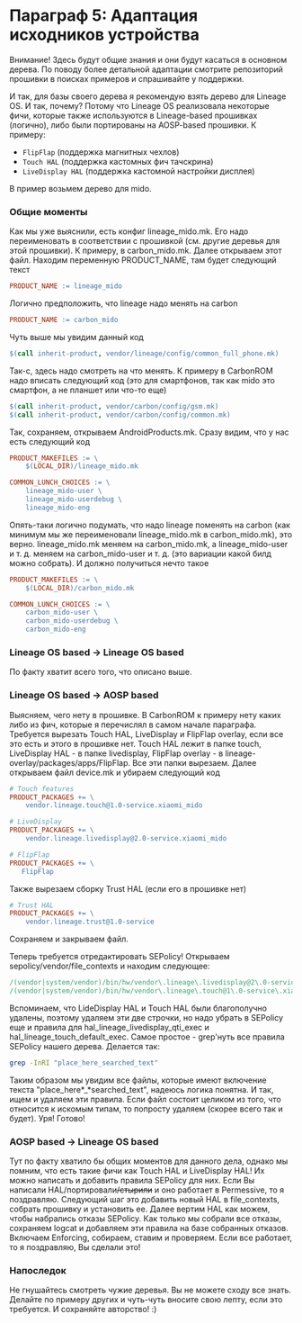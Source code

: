 # Параграф 5: Адаптация исходников устройства

Внимание! Здесь будут общие знания и они будут касаться в основном дерева. По поводу более детальной адаптации смотрите репозиторий прошивки в поисках примеров и спрашивайте у поддержки.

И так, для базы своего дерева я рекомендую взять дерево для Lineage OS. И так, почему? Потому что Lineage OS реализовала некоторые фичи, которые также используются в Lineage-based прошивках (логично), либо были портированы на AOSP-based прошивки. К примеру:

- `FlipFlap` (поддержка магнитных чехлов)
- `Touch HAL` (поддержка кастомных фич тачскрина)
- `LiveDisplay HAL` (поддержка кастомной настройки дисплея)

В пример возьмем дерево для mido.

### Общие моменты

Как мы уже выяснили, есть конфиг lineage_mido.mk. Его надо переименовать в соответствии с прошивкой (см. другие деревья для этой прошивки). К примеру, в carbon_mido.mk. Далее открываем этот файл. Находим переменную PRODUCT_NAME, там будет следующий текст

```makefile
PRODUCT_NAME := lineage_mido
```

Логично предположить, что lineage надо менять на carbon

```makefile
PRODUCT_NAME := carbon_mido
```

Чуть выше мы увидим данный код

```makefile
$(call inherit-product, vendor/lineage/config/common_full_phone.mk)
```

Так-с, здесь надо смотреть на что менять. К примеру в CarbonROM надо вписать следующий код (это для смартфонов, так как mido это смартфон, а не планшет или что-то еще)

````makefile
$(call inherit-product, vendor/carbon/config/gsm.mk)
$(call inherit-product, vendor/carbon/config/common.mk)
````

Так, сохраняем, открываем AndroidProducts.mk. Сразу видим, что у нас есть следующий код

```makefile
PRODUCT_MAKEFILES := \
    $(LOCAL_DIR)/lineage_mido.mk

COMMON_LUNCH_CHOICES := \
    lineage_mido-user \
    lineage_mido-userdebug \
    lineage_mido-eng
```

Опять-таки логично подумать, что надо lineage поменять на carbon (как минимум мы же переименовали lineage_mido.mk в carbon_mido.mk), это верно. lineage_mido.mk меняем на carbon_mido.mk, а lineage_mido-user и т. д. меняем на carbon_mido-user и т. д. (это вариации какой билд можно собрать). И должно получиться нечто такое

```makefile
PRODUCT_MAKEFILES := \
    $(LOCAL_DIR)/carbon_mido.mk

COMMON_LUNCH_CHOICES := \
    carbon_mido-user \
    carbon_mido-userdebug \
    carbon_mido-eng
```

### Lineage OS based -> Lineage OS based

По факту хватит всего того, что описано выше.

### Lineage OS based -> AOSP based

Выясняем, чего нету в прошивке. В CarbonROM к примеру нету каких либо из фич, которые я перечислял в самом начале параграфа. Требуется вырезать Touch HAL, LiveDisplay и FlipFlap overlay, если все это есть и этого в прошивке нет. Touch HAL лежит в папке touch, LiveDisplay HAL - в папке livedisplay, FlipFlap overlay - в lineage-overlay/packages/apps/FlipFlap. Все эти папки вырезаем. Далее открываем файл device.mk и убираем следующий код

```makefile
# Touch features
PRODUCT_PACKAGES += \
    vendor.lineage.touch@1.0-service.xiaomi_mido
```

```makefile
# LiveDisplay
PRODUCT_PACKAGES += \
    vendor.lineage.livedisplay@2.0-service.xiaomi_mido
```

```makefile
# FlipFlap
PRODUCT_PACKAGES += \
   FlipFlap
```

Также вырезаем сборку Trust HAL (если его в прошивке нет)

```makefile
# Trust HAL
PRODUCT_PACKAGES += \
    vendor.lineage.trust@1.0-service
```

Сохраняем и закрываем файл.

Теперь требуется отредактировать SEPolicy! Открываем sepolicy/vendor/file_contexts и находим следующее:

```makefile
/(vendor|system/vendor)/bin/hw/vendor\.lineage\.livedisplay@2\.0-service\.xiaomi_mido u:object_r:hal_lineage_livedisplay_qti_exec:s0
/(vendor|system/vendor)/bin/hw/vendor\.lineage\.touch@1\.0-service\.xiaomi_mido       u:object_r:hal_lineage_touch_default_exec:s0
```

Вспоминаем, что LideDisplay HAL и Touch HAL были благополучно удалены, поэтому удаляем эти две строчки, но надо убрать в SEPolicy еще и правила для hal_lineage_livedisplay_qti_exec и hal_lineage_touch_default_exec. Самое простое - grep'нуть все правила SEPolicy нашего дерева. Делается так:

```bash
grep -InRI "place_here_searched_text"
```

Таким образом мы увидим все файлы, которые имеют включение текста "place_here*_*searched_text", надеюсь логика понятна. И так, ищем и удаляем эти правила. Если файл состоит целиком из того, что относится к искомым типам, то попросту удаляем (скорее всего так и будет). Уря! Готово!

### AOSP based -> Lineage OS based

Тут по факту хватило бы общих моментов для данного дела, однако мы помним, что есть такие фичи как Touch HAL и LiveDisplay HAL! Их можно написать и добавить правила SEPolicy для них. Если Вы написали HAL/портировали~~/стырили~~ и оно работает в Permessive, то я поздравляю. Следующий шаг это добавить новый HAL в file_contexts, собрать прошивку и установить ее. Далее вертим HAL как можем, чтобы набрались отказы SEPolicy. Как только мы собрали все отказы, сохраняем logcat и добавляем эти правила на базе собранных отказов. Включаем Enforcing, собираем, ставим и проверяем. Если все работает, то я поздравляю, Вы сделали это!

### Напоследок

Не гнушайтесь смотреть чужие деревья. Вы не можете сходу все знать. Делайте по примеру других и чуть-чуть вносите свою лепту, если это требуется. И сохраняйте авторство! :)